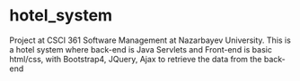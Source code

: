 # hotel_system
Project at CSCI 361 Software Management at Nazarbayev University. This is a hotel system where back-end is Java Servlets and Front-end is basic html/css, with Bootstrap4, JQuery, Ajax to retrieve the data from the back-end
